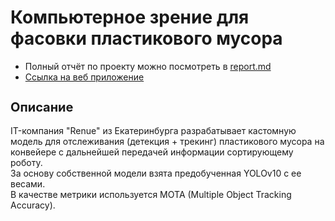<h1 align="left">Компьютерное зрение для фасовки пластикового мусора</a></h1>

* Полный отчёт по проекту можно посмотреть в [report.md](https://)
* [Ссылка на веб приложение](https://)

<h2 style="font-size: 20px;">Описание</h2>

IT-компания "Renue" из Екатеринбурга разрабатывает кастомную модель для отслеживания (детекция + трекинг) пластикового мусора на конвейере с дальнейшей передачей информации сортирующему роботу.
</br>За основу собственной модели взята предобученная YOLOv10 c ее весами. 
</br>В качестве метрики используется MOTA (Multiple Object Tracking Accuracy).
